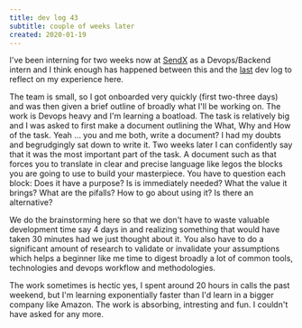 ```yaml
---
title: dev log 43
subtitle: couple of weeks later
created: 2020-01-19
---
```


I've been interning for two weeks now at [SendX](https://www.sendx.io/) as a Devops/Backend intern and I think enough has happened between this and the [last](https://awalvie.me/dev_log_42.html) dev log to reflect on my experience here.

The team is small, so I got onboarded very quickly (first two-three days) and was then given a brief outline of broadly what I'll be working on. The work is Devops heavy and I'm learning a boatload. The task is relatively big and I was asked to first make a document outlining the What, Why and How of the task. Yeah ... you and me both, write a document? I had my doubts and begrudgingly sat down to write it. Two weeks later I can confidently say that it was the most important part of the task. A document such as that forces you to translate in clear and precise language like legos the blocks you are going to use to build your masterpiece. You have to question each block: Does it have a purpose? Is is immediately needed? What the value it brings? What are the pifalls? How to go about using it? Is there an alternative?

We do the brainstorming here so that we don't have to waste valuable development time say 4 days in and realizing something that would have taken 30 minutes had we just thought about it. You also have to do a significant amount of research to validate or invalidate your assumptions which helps a beginner like me time to digest broadly a lot of common tools, technologies and devops workflow and methodologies.

The work sometimes is hectic yes, I spent around 20 hours in calls the past weekend, but I'm learning exponentially faster than I'd learn in a bigger company like Amazon. The work is absorbing, intresting and fun. I couldn't have asked for any more.
